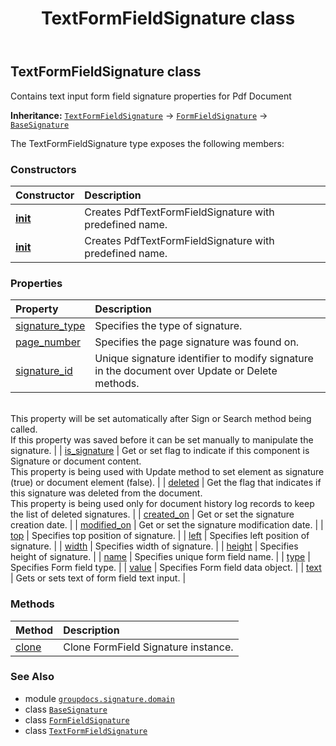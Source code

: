 ﻿---
title: TextFormFieldSignature class
second_title: GroupDocs.Signature for Python via .NET API References
description: 
type: docs
url: /python-net/groupdocs.signature.domain/textformfieldsignature/
is_root: false
weight: 480
---

## TextFormFieldSignature class

Contains text input form field signature properties for Pdf Document



**Inheritance:** [`TextFormFieldSignature`](/signature/python-net/groupdocs.signature.domain/textformfieldsignature) → 
[`FormFieldSignature`](/signature/python-net/groupdocs.signature.domain/formfieldsignature) → 
[`BaseSignature`](/signature/python-net/groupdocs.signature.domain/basesignature)



The TextFormFieldSignature type exposes the following members:

### Constructors
| Constructor | Description |
| :- | :- |
| [__init__](/signature/python-net/groupdocs.signature.domain/textformfieldsignature/__init__/#str) | Creates PdfTextFormFieldSignature with predefined name. |
| [__init__](/signature/python-net/groupdocs.signature.domain/textformfieldsignature/__init__/#str-str) | Creates PdfTextFormFieldSignature with predefined name. |


### Properties
| Property | Description |
| :- | :- |
| [signature_type](/signature/python-net/groupdocs.signature.domain/textformfieldsignature/signature_type) | Specifies the type of signature. |
| [page_number](/signature/python-net/groupdocs.signature.domain/textformfieldsignature/page_number) | Specifies the page signature was found on. |
| [signature_id](/signature/python-net/groupdocs.signature.domain/textformfieldsignature/signature_id) | Unique signature identifier to modify signature in the document over Update or Delete methods.<br/>This property will be set automatically after Sign or Search method being called.<br/>If this property was saved before it can be set manually to manipulate the signature. |
| [is_signature](/signature/python-net/groupdocs.signature.domain/textformfieldsignature/is_signature) | Get or set flag to indicate if this component is Signature or document content.<br/>This property is being used with Update method to set element as signature (true) or document element (false). |
| [deleted](/signature/python-net/groupdocs.signature.domain/textformfieldsignature/deleted) | Get the flag that indicates if this signature was deleted from the document.<br/>This property is being used only for document history log records to keep the list of deleted signatures. |
| [created_on](/signature/python-net/groupdocs.signature.domain/textformfieldsignature/created_on) | Get or set the signature creation date. |
| [modified_on](/signature/python-net/groupdocs.signature.domain/textformfieldsignature/modified_on) | Get or set the signature modification date. |
| [top](/signature/python-net/groupdocs.signature.domain/textformfieldsignature/top) | Specifies top position of signature. |
| [left](/signature/python-net/groupdocs.signature.domain/textformfieldsignature/left) | Specifies left position of signature. |
| [width](/signature/python-net/groupdocs.signature.domain/textformfieldsignature/width) | Specifies width of signature. |
| [height](/signature/python-net/groupdocs.signature.domain/textformfieldsignature/height) | Specifies height of signature. |
| [name](/signature/python-net/groupdocs.signature.domain/textformfieldsignature/name) | Specifies unique form field name. |
| [type](/signature/python-net/groupdocs.signature.domain/textformfieldsignature/type) | Specifies Form field type. |
| [value](/signature/python-net/groupdocs.signature.domain/textformfieldsignature/value) | Specifies Form field data object. |
| [text](/signature/python-net/groupdocs.signature.domain/textformfieldsignature/text) | Gets or sets text of form field text input. |


### Methods
| Method | Description |
| :- | :- |
| [clone](/signature/python-net/groupdocs.signature.domain/textformfieldsignature/clone/#) | Clone FormField Signature instance. |



### See Also
* module [`groupdocs.signature.domain`](..)
* class [`BaseSignature`](/signature/python-net/groupdocs.signature.domain/basesignature)
* class [`FormFieldSignature`](/signature/python-net/groupdocs.signature.domain/formfieldsignature)
* class [`TextFormFieldSignature`](/signature/python-net/groupdocs.signature.domain/textformfieldsignature)
